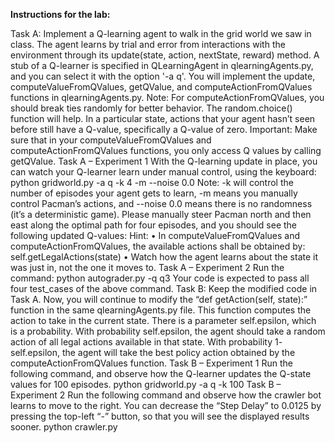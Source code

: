 **Instructions for the lab:**

Task A: Implement a Q-learning agent to walk in the grid world we saw in class. The agent learns by trial and
error from interactions with the environment through its update(state, action, nextState, reward) method. A
stub of a Q-learner is specified in QLearningAgent in qlearningAgents.py, and you can select it with the
option '-a q'.
You will implement the update, computeValueFromQValues, getQValue,
and computeActionFromQValues functions in qlearningAgents.py.
Note: For computeActionFromQValues, you should break ties randomly for better behavior.
The random.choice() function will help. In a particular state, actions that your agent hasn’t seen before still
have a Q-value, specifically a Q-value of zero.
Important: Make sure that in your computeValueFromQValues and computeActionFromQValues functions,
you only access Q values by calling getQValue.
Task A – Experiment 1 With the Q-learning update in place, you can watch your Q-learner learn under
manual control, using the keyboard:
python gridworld.py -a q -k 4 -m --noise 0.0
Note: -k will control the number of episodes your agent gets to learn, -m means you manually control Pacman’s
actions, and --noise 0.0 means there is no randomness (it’s a deterministic game). Please manually steer
Pacman north and then east along the optimal path for four episodes, and you should see the following updated
Q-values:
Hint:
• In computeValueFromQValues and computeActionFromQValues, the available actions shall be
obtained by: self.getLegalActions(state)
• Watch how the agent learns about the state it was just in, not the one it moves to.
Task A – Experiment 2 Run the command:
python autograder.py -q q3
Your code is expected to pass all four test_cases of the above command.
Task B: Keep the modified code in Task A. Now, you will continue to modify the “def getAction(self, state):”
function in the same qlearningAgents.py file. This function computes the action to take in the current state.
There is a parameter self.epsilon, which is a probability. With probability self.epsilon, the agent should take a
random action of all legal actions available in that state. With probability 1- self.epsilon, the agent will take
the best policy action obtained by the computeActionFromQValues function.
Task B – Experiment 1 Run the following command, and observe how the Q-learner updates the Q-state values
for 100 episodes.
python gridworld.py -a q -k 100
Task B – Experiment 2 Run the following command and observe how the crawler bot learns to move to the
right. You can decrease the “Step Delay” to 0.0125 by pressing the top-left “-” button, so that you will see the
displayed results sooner.
python crawler.py